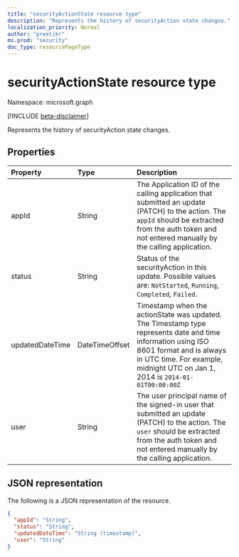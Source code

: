 ```yaml
---
title: "securityActionState resource type"
description: "Represents the history of securityAction state changes."
localization_priority: Normal
author: "preetikr"
ms.prod: "security"
doc_type: resourcePageType
---
```


# securityActionState resource type

Namespace: microsoft.graph

[!INCLUDE [beta-disclaimer](../../includes/beta-disclaimer.md)]

Represents the history of securityAction state changes.

## Properties

| Property     | Type        | Description |
|:-------------|:------------|:------------|
|appId|String|The Application ID of the calling application that submitted an update (PATCH) to the action. The `appId` should be extracted from the auth token and not entered manually by the calling application.|
|status|String| Status of the securityAction in this update. Possible values are: `NotStarted`, `Running`, `Completed`, `Failed`.|
|updatedDateTime|DateTimeOffset| Timestamp when the actionState was updated. The Timestamp type represents date and time information using ISO 8601 format and is always in UTC time. For example, midnight UTC on Jan 1, 2014 is `2014-01-01T00:00:00Z`|
|user|String|The user principal name of the signed-in user that submitted an update (PATCH) to the action. The `user` should be extracted from the auth token and not entered manually by the calling application.|

## JSON representation

The following is a JSON representation of the resource.

<!-- {
  "blockType": "resource",
  "optionalProperties": [

  ],
  "@odata.type": "microsoft.graph.securityActionState",
  "baseType": null
}-->

```json
{
  "appId": "String",
  "status": "String",
  "updatedDateTime": "String (timestamp)",
  "user": "String"
}
```

<!-- uuid: 16cd6b66-4b1a-43a1-adaf-3a886856ed98
2019-02-04 14:57:30 UTC -->
<!-- {
  "type": "#page.annotation",
  "description": "securityActionState resource",
  "keywords": "",
  "section": "documentation",
  "tocPath": ""
}-->



